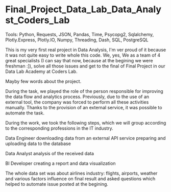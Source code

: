 # Final_Project_Data_Lab_Data_Analyst_Coders_Lab
Tools: Python, Requests, JSON, Pandas, Time, Psycopg2, Sqlalchemy, Plotly.Express, Plotly.IO, Numpy, Threading, Dash, SQL, PostgreSQL

This is my very first real project in Data Analysis, I'm ver proud of it because it was not quite easy to write whole this code. We, yes, We as a team of 4 great specialists (I can say that now, because at the begining we were freshman :]), solve all those issues and get to the final of Final Project in our Data Lab Academy at Coders Lab. 

Mayby few words about the project.

During the task, we played the role of the person responsible for improving the data flow and analytics process. Previously, due to the use of an external tool, the company was forced to perform all these activities manually. Thanks to the provision of an external service, it was possible to automate the task.

During the work, we took the following steps, which we will group according to the corresponding professions in the IT industry.

  Data Engineer
    downloading data from an external API service
    preparing and uploading data to the database
  
  Data Analyst
    analysis of the received data
    
  BI Developer
    creating a report and data visualization


The whole data set was about airlines industry: flights, airports, weather and various factors influence on final result and asked questions which helped to automate issue posted at the begining.
